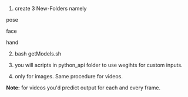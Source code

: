 1. create 3 New-Folders namely

pose

face

hand

2. bash getModels.sh

3. you will acripts in python_api folder to use wegihts for custom inputs.

4. only for images. Same procedure for videos. 

<b>Note:</b> for videos you'd predict output for each and every frame.
